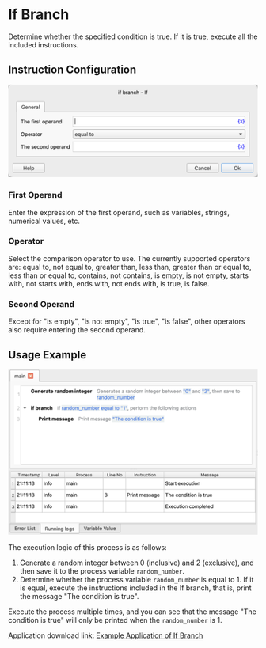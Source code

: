 # If Branch

Determine whether the specified condition is true. If it is true, execute all the included instructions.

## Instruction Configuration

![If Branch Configuration Dialog Box](if_dialog.png)

### First Operand

Enter the expression of the first operand, such as variables, strings, numerical values, etc.

### Operator

Select the comparison operator to use. The currently supported operators are: equal to, not equal to, greater than, less than, greater than or equal to, less than or equal to, contains, not contains, is empty, is not empty, starts with, not starts with, ends with, not ends with, is true, is false.

### Second Operand

Except for "is empty", "is not empty", "is true", "is false", other operators also require entering the second operand.

## Usage Example

![Screenshot of If Branch Example Process](if_demo.png)

The execution logic of this process is as follows:

1. Generate a random integer between 0 (inclusive) and 2 (exclusive), and then save it to the process variable `random_number`.
2. Determine whether the process variable `random_number` is equal to 1. If it is equal, execute the instructions included in the If branch, that is, print the message "The condition is true".

Execute the process multiple times, and you can see that the message "The condition is true" will only be printed when the `random_number` is 1.

Application download link: [Example Application of If Branch](../../../examples/if_demo.zip)
